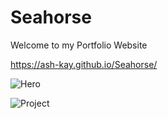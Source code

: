 # Seahorse
Welcome to my Portfolio Website

https://ash-kay.github.io/Seahorse/

![Hero](https://i.imgur.com/hpaDlFZ.png)

![Project](https://i.imgur.com/rfwZguo.png)
